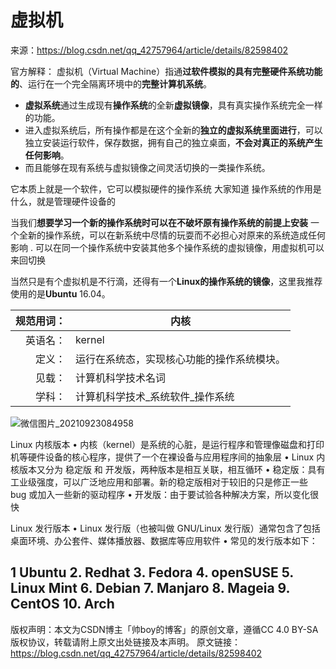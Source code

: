 # 虚拟机

来源：https://blog.csdn.net/qq_42757964/article/details/82598402

官方解释：
虚拟机（Virtual Machine）指通**过软件模拟的具有完整硬件系统功能的**、运行在一个完全隔离环境中的**完整计算机系统**。

- **虚拟系统**通过生成现有**操作系统**的全新**虚拟镜像**，具有真实操作系统完全一样的功能。
- 进入虚拟系统后，所有操作都是在这个全新的**独立的虚拟系统里面进行**，可以独立安装运行软件，保存数据，拥有自己的独立桌面，**不会对真正的系统产生任何影响**。
- 而且能够在现有系统与虚拟镜像之间灵活切换的一类操作系统。


它本质上就是一个软件，它可以模拟硬件的操作系统 大家知道 操作系统的作用是什么，就是管理硬件设备的

当我们**想要学习一个新的操作系统时可以在不破坏原有操作系统的前提上安装**
一个全新的操作系统，可以在新系统中尽情的玩耍而不必担心对原来的系统造成任何影响 .
可以在同一个操作系统中安装其他多个操作系统的虚拟镜像，用虚拟机可以来回切换



当然只是有个虚拟机是不行滴，还得有一个**Linux的操作系统的镜像**，这里我推荐使用的是**Ubuntu** 16.04。



| 规范用词： | 内核                                       |
| ---------: | ------------------------------------------ |
|   英语名： | kernel                                     |
|     定义： | 运行在系统态，实现核心功能的操作系统模块。 |
|     见载： | 计算机科学技术名词                         |
|     学科： | 计算机科学技术_系统软件_操作系统           |

![微信图片_20210923084958](https://i.loli.net/2021/09/23/r5oX4OBAhu8Me72.png)

Linux 内核版本
• 内核（kernel）是系统的心脏，是运行程序和管理像磁盘和打印机等硬件设备的核心程序，提供了一个在裸设备与应用程序间的抽象层
• Linux 内核版本又分为 稳定版 和 开发版，两种版本是相互关联，相互循环
• 稳定版：具有工业级强度，可以广泛地应用和部署。新的稳定版相对于较旧的只是修正一些 bug 或加入一些新的驱动程序
• 开发版：由于要试验各种解决方案，所以变化很快





Linux 发行版本
• Linux 发行版（也被叫做 GNU/Linux 发行版）通常包含了包括桌面环境、办公套件、媒体播放器、数据库等应用软件
• 常见的发行版本如下：

1 Ubuntu
2. Redhat
3. Fedora
4. openSUSE
5. Linux Mint
6. Debian
7. Manjaro
8. Mageia
9. CentOS
10. Arch
------------------------------------------------
版权声明：本文为CSDN博主「帅boy的博客」的原创文章，遵循CC 4.0 BY-SA版权协议，转载请附上原文出处链接及本声明。
原文链接：https://blog.csdn.net/qq_42757964/article/details/82598402
